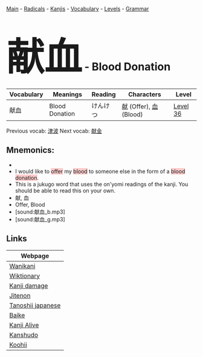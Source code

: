 <style> bigfont {font-size: 100px}</style>
[Main](../README.md) -
[Radicals](../radicals.md) -
[Kanjis](../kanjis.md) -
[Vocabulary](../vocabulary.md) -
[Levels](../levels.md) -
[Grammar](../grammar.md)
# <bigfont> 献血</bigfont> - Blood Donation 

| Vocabulary | Meanings | Reading | Characters | Level |
| --- | --- | --- | --- | --- |
| 献血 | Blood Donation | けんけつ |  [献](../kanjis/献.md) (Offer), [血](../kanjis/血.md) (Blood) | [Level 36](../levels/wk_level36.md) |

Previous vocab: [津波](津波.md) Next vocab: [献金](献金.md) 

## Mnemonics:

* 
* I would like to <span style="background-color:#ffcccb"> offer</span> my <span style="background-color:#ffcccb"> blood</span> to someone else in the form of a <span style="background-color:#ffcccb"> blood donation</span>.
* This is a jukugo word that uses the on'yomi readings of the kanji. You should be able to read this on your own.
* 献, 血
* Offer, Blood
* [sound:献血_b.mp3]
* [sound:献血_g.mp3]


## Links 

| Webpage |
| --- |
| [Wanikani          ](https://www.wanikani.com/kanji/献血) |
| [Wiktionary        ](https://en.wiktionary.org/wiki/献血) |
| [Kanji damage      ](http://www.kanjidamage.com/kanji/search?utf8=✓&q=献血) |
| [Jitenon           ](https://jitenon.com/kanji/献血) |
| [Tanoshii japanese ](https://www.tanoshiijapanese.com/dictionary/kanji.cfm?k=献血) |
| [Baike             ](https://baike.baidu.com/item/献血) |
| [Kanji Alive       ](https://app.kanjialive.com/献血) |
| [Kanshudo          ](https://www.kanshudo.com/searchmn?q=献血) |
| [Koohii            ](https://kanji.koohii.com/study/kanji/献血) |
